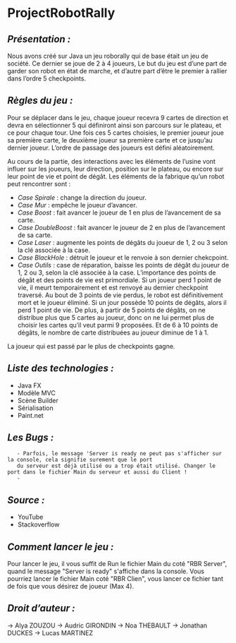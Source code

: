 # ProjectRobotRally

## _Présentation :_ 
Nous avons créé sur Java un jeu roborally qui de base était un jeu de société. Ce dernier se joue de 2 à 4 joueurs, Le but du jeu est d’une part de garder son robot en état de marche, et d’autre part d’être le premier à rallier dans l’ordre 5 checkpoints. 

## _Règles du jeu :_
Pour se déplacer dans le jeu, chaque joueur recevra 9 cartes de direction et devra en sélectionner 5 qui définiront ainsi son parcours sur le plateau, et ce pour chaque tour. 
Une fois ces 5 cartes choisies, le premier joueur joue sa première carte, le deuxième joueur sa première carte et ce jusqu’au dernier joueur. L’ordre de passage des joueurs est défini aléatoirement.

Au cours de la partie, des interactions avec les éléments de l’usine vont influer sur les joueurs, leur direction, position sur le plateau, ou encore sur leur point de vie et point de dégât.
Les éléments de la fabrique qu’un robot peut rencontrer sont :
-	*Case Spirale* : change la direction du joueur.
-	*Case Mur* : empêche le joueur d’avancer.
-	*Case Boost* :  fait avancer le joueur de 1 en plus de l’avancement de sa carte.
-	*Case DoubleBoost* : fait avancer le joueur de 2 en plus de l’avancement de sa carte.
-	*Case Laser* : augmente les points de dégâts du joueur de 1, 2 ou 3 selon la clé associée à la case.
-	*Case BlackHole* : détruit le joueur et le renvoie à son dernier chekcpoint.
-	*Case Outils* : case de réparation, baisse les points de dégât du joueur de 1, 2 ou 3, selon la clé associée à la case.
L’importance des points de dégât et des points de vie est primordiale. 
Si un joueur perd 1 point de vie, il meurt temporairement et est renvoyé au dernier checkpoint traversé. Au bout de 3 points de vie perdus, le robot est définitivement mort et le joueur éliminé.
Si un jour possède 10 points de dégâts, alors il perd 1 point de vie. De plus, à partir de 5 points de dégâts, on ne distribue plus que 5 cartes au joueur, donc on ne lui permet plus de choisir les cartes qu’il veut parmi 9 proposées. Et de 6 à 10 points de dégâts, le nombre de carte distribuées au joueur diminue de 1 à 1.

La joueur qui est passé par le plus de checkpoints gagne.	


## _Liste des technologies :_
-	Java FX
-	Modèle MVC
-	Scène Builder
-	Sérialisation
-	Paint.net

## _Les Bugs :_
       - Parfois, le message 'Server is ready ne peut pas s'afficher sur la console, cela signifie surement que le port 
       du serveur est déjà utilisé ou a trop était utilisé. Changer le port dans le fichier Main du serveur et aussi du Client !
       -

## _Source :_
-	YouTube
-	Stackoverflow


## _Comment lancer le jeu :_

Pour lancer le jeu, il vous suffit de Run le fichier Main du coté "RBR Server", quand le message "Server is ready" s'affiche dans la console. 
Vous pourriez lancer le fichier Main coté "RBR Clien", vous lancer ce fichier tant de fois que vous désirez de joueur (Max 4). 

## _Droit d’auteur :_
-> Alya ZOUZOU
-> Audric GIRONDIN
-> Noa THEBAULT
-> Jonathan DUCKES
-> Lucas MARTINEZ
